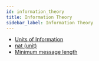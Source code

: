 ```yaml
---
id: information_theory
title: Information Theory
sidebar_label: Information Theory
---
```


- [Units of Information](https://en.wikipedia.org/wiki/Units_of_information)
- [nat (unit)](<https://en.wikipedia.org/wiki/Nat_(unit)>)
- [Minimum message length](https://en.wikipedia.org/wiki/Minimum_message_length)
